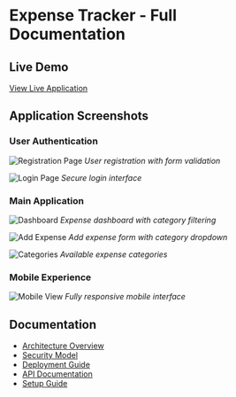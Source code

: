 # Expense Tracker - Full Documentation

## Live Demo
[View Live Application](https://expense-tracker-pranay.netlify.app)

## Application Screenshots

### User Authentication
![Registration Page](./screenshots/1-registration.png)
*User registration with form validation*

![Login Page](./screenshots/2-login.png)
*Secure login interface*

### Main Application
![Dashboard](./screenshots/3-dashboard.png)
*Expense dashboard with category filtering*

![Add Expense](./screenshots/4-add-expense.png)
*Add expense form with category dropdown*

![Categories](./screenshots/5-categories.png)
*Available expense categories*

### Mobile Experience
![Mobile View](./screenshots/6-mobile-view.png)
*Fully responsive mobile interface*

## Documentation
- [Architecture Overview](./ARCHITECTURE.md)
- [Security Model](./SECURITY.md)
- [Deployment Guide](./DEPLOYMENT.md)
- [API Documentation](./API.md)
- [Setup Guide](./SETUP.md)
